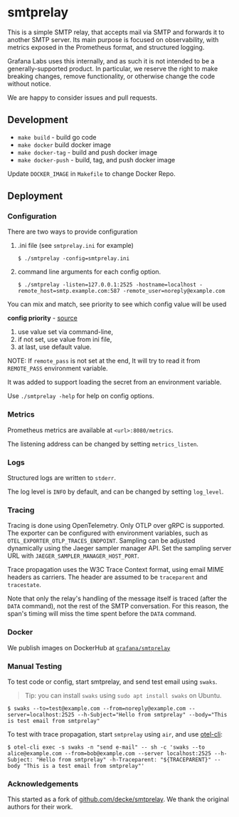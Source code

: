 # smtprelay

This is a simple SMTP relay, that accepts mail via SMTP and forwards it to
another SMTP server. Its main purpose is focused on observability, with metrics
exposed in the Prometheus format, and structured logging.

Grafana Labs uses this internally, and as such it is not intended to be a
generally-supported product. In particular, we reserve the right to make
breaking changes, remove functionality, or otherwise change the code without
notice.

We are happy to consider issues and pull requests.

## Development
- `make build` - build go code
- `make docker` build docker image
- `make docker-tag` - build and push docker image
- `make docker-push` - build, tag, and push docker image

Update `DOCKER_IMAGE` in `Makefile` to change Docker Repo.

## Deployment

### Configuration
There are two ways to provide configuration

1. .ini file (see `smtprelay.ini` for example)
    ```console
    $ ./smtprelay -config=smtprelay.ini
    ```

2. command line arguments for each config option.
    ```console
    $ ./smtprelay -listen=127.0.0.1:2525 -hostname=localhost -remote_host=smtp.example.com:587 -remote_user=noreply@example.com
    ```

You can mix and match, see priority to see which config value will be used

**config priority** - [source](https://github.com/vharitonsky/iniflags/#hybrid-configuration-library)
1. use value set via command-line,
2. if not set, use value from ini file,
3. at last, use default value.

NOTE: If `remote_pass` is not set at the end, It will try to read
it from `REMOTE_PASS` environment variable.

It was added to support loading the secret from an environment variable.

Use `./smtprelay -help` for help on config options.

### Metrics

Prometheus metrics are available at `<url>:8080/metrics`.

The listening address can be changed by setting `metrics_listen`.

### Logs

Structured logs are written to `stderr`.

The log level is `INFO` by default, and can be changed by setting `log_level`.

### Tracing

Tracing is done using OpenTelemetry. Only OTLP over gRPC is supported. The
exporter can be configured with environment variables, such as
`OTEL_EXPORTER_OTLP_TRACES_ENDPOINT`. Sampling can be adjusted dynamically
using the Jaeger sampler manager API. Set the sampling server URL with
`JAEGER_SAMPLER_MANAGER_HOST_PORT`.

Trace propagation uses the W3C Trace Context format, using email MIME headers
as carriers. The header are assumed to be `traceparent` and `tracestate`.

Note that only the relay's handling of the message itself is traced (after the
`DATA` command), not the rest of the SMTP conversation. For this reason, the
span's timing will miss the time spent before the `DATA` command.

### Docker

We publish images on DockerHub at [`grafana/smtprelay`](https://hub.docker.com/r/grafana/smtprelay)

### Manual Testing

To test code or config, start smtprelay, and send test email using `swaks`.

> Tip: you can install `swaks` using `sudo apt install swaks` on Ubuntu.

```console
$ swaks --to=test@example.com --from=noreply@example.com --server=localhost:2525 --h-Subject="Hello from smtprelay" --body="This is test email from smtprelay"
```

To test with trace propagation, start `smtprelay` using `air`, and use [otel-cli](https://github.com/equinix/otel-cli):

```console
$ otel-cli exec -s swaks -n "send e-mail" -- sh -c 'swaks --to alice@example.com --from=bob@example.com --server localhost:2525 --h-Subject: "Hello from smtprelay" -h-Traceparent: "${TRACEPARENT}" --body "This is a test email from smtprelay"'
```

### Acknowledgements

This started as a fork of [github.com/decke/smtprelay](https://github.com/decke/smtprelay).
We thank the original authors for their work.
